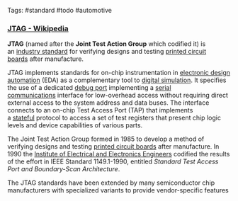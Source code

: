 Tags: #standard #todo #automotive 

### [JTAG - Wikipedia](https://en.wikipedia.org/wiki/JTAG)

**JTAG** (named after the **Joint Test Action Group** which codified it) is an [industry standard](https://en.wikipedia.org/wiki/Technical_standard "Technical standard") for verifying designs and testing [printed circuit boards](https://en.wikipedia.org/wiki/Printed_circuit_board "Printed circuit board") after manufacture.

JTAG implements standards for on-chip instrumentation in [electronic design automation](https://en.wikipedia.org/wiki/Electronic_design_automation "Electronic design automation") (EDA) as a complementary tool to [digital simulation](https://en.wikipedia.org/wiki/Logic_simulation "Logic simulation"). It specifies the use of a dedicated [debug port](https://en.wikipedia.org/wiki/Debug_port "Debug port") implementing a [serial communications](https://en.wikipedia.org/wiki/Serial_communication "Serial communication") interface for low-overhead access without requiring direct external access to the system address and data buses. The interface connects to an on-chip Test Access Port (TAP) that implements a [stateful](https://en.wikipedia.org/wiki/State_(computer_science) "State (computer science)") protocol to access a set of test registers that present chip logic levels and device capabilities of various parts.

The Joint Test Action Group formed in 1985 to develop a method of verifying designs and testing [printed circuit boards](https://en.wikipedia.org/wiki/Printed_circuit_board "Printed circuit board") after manufacture. In 1990 the [Institute of Electrical and Electronics Engineers](https://en.wikipedia.org/wiki/Institute_of_Electrical_and_Electronics_Engineers "Institute of Electrical and Electronics Engineers") codified the results of the effort in IEEE Standard 1149.1-1990, entitled _Standard Test Access Port and Boundary-Scan Architecture_.

The JTAG standards have been extended by many semiconductor chip manufacturers with specialized variants to provide vendor-specific features